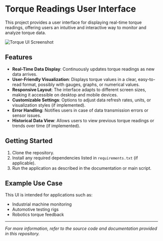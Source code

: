 # Torque Readings User Interface

This project provides a user interface for displaying real-time torque readings, offering users an intuitive and interactive way to monitor and analyze torque data.

![Torque UI Screenshot](ui-screenshot.png) <!-- Replace with your image filename -->

## Features

- **Real-Time Data Display**: Continuously updates torque readings as new data arrives.
- **User-Friendly Visualization**: Displays torque values in a clear, easy-to-read format, possibly with gauges, graphs, or numerical values.
- **Responsive Layout**: The interface adapts to different screen sizes, making it accessible on desktop and mobile devices.
- **Customizable Settings**: Options to adjust data refresh rates, units, or visualization styles (if implemented).
- **Error Handling**: Notifies users in case of data transmission errors or sensor issues.
- **Historical Data View**: Allows users to view previous torque readings or trends over time (if implemented).

## Getting Started

1. Clone the repository.
2. Install any required dependencies listed in `requirements.txt` (if applicable).
3. Run the application as described in the documentation or main script.

## Example Use Case

This UI is intended for applications such as:
- Industrial machine monitoring
- Automotive testing rigs
- Robotics torque feedback

---

*For more information, refer to the source code and documentation provided in this repository.*
